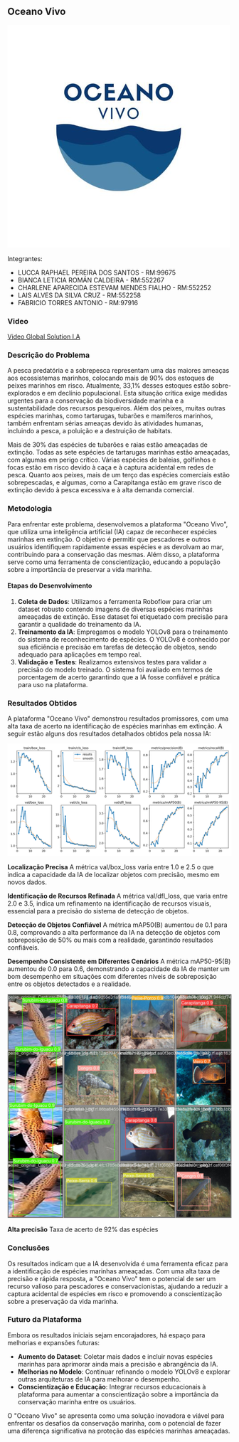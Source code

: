 ## Oceano Vivo

<img src="imgs\logo.jpeg" alt="Resultados">

Integrantes: 

- LUCCA RAPHAEL PEREIRA DOS SANTOS - RM:99675   
- BIANCA LETICIA ROMÁN CALDEIRA - RM:552267   
- CHARLENE APARECIDA ESTEVAM MENDES FIALHO - RM:552252   
- LAIS ALVES DA SILVA CRUZ - RM:552258   
- FABRICIO TORRES ANTONIO - RM:97916  

### Video

[Video Global Solution I.A](https://youtu.be/t4EimxNCcBM)

### Descrição do Problema
A pesca predatória e a sobrepesca representam uma das maiores ameaças aos ecossistemas marinhos, colocando mais de 90% dos estoques de peixes marinhos em risco. Atualmente, 33,1% desses estoques estão sobre-explorados e em declínio populacional. Esta situação crítica exige medidas urgentes para a conservação da biodiversidade marinha e a sustentabilidade dos recursos pesqueiros. Além dos peixes, muitas outras espécies marinhas, como tartarugas, tubarões e mamíferos marinhos, também enfrentam sérias ameaças devido às atividades humanas, incluindo a pesca, a poluição e a destruição de habitats.

Mais de 30% das espécies de tubarões e raias estão ameaçadas de extinção. Todas as sete espécies de tartarugas marinhas estão ameaçadas, com algumas em perigo crítico. Várias espécies de baleias, golfinhos e focas estão em risco devido à caça e à captura acidental em redes de pesca. Quanto aos peixes, mais de um terço das espécies comerciais estão sobrepescadas, e algumas, como a Carapitanga estão em grave risco de extinção devido à pesca excessiva e à alta demanda comercial.

### Metodologia
Para enfrentar este problema, desenvolvemos a plataforma "Oceano Vivo", que utiliza uma inteligência artificial (IA) capaz de reconhecer espécies marinhas em extinção. O objetivo é permitir que pescadores e outros usuários identifiquem rapidamente essas espécies e as devolvam ao mar, contribuindo para a conservação das mesmas. Além disso, a plataforma serve como uma ferramenta de conscientização, educando a população sobre a importância de preservar a vida marinha.

#### Etapas do Desenvolvimento
1. **Coleta de Dados**: Utilizamos a ferramenta Roboflow para criar um dataset robusto contendo imagens de diversas espécies marinhas ameaçadas de extinção. Esse dataset foi etiquetado com precisão para garantir a qualidade do treinamento da IA.
2. **Treinamento da IA**: Empregamos o modelo YOLOv8 para o treinamento do sistema de reconhecimento de espécies. O YOLOv8 é conhecido por sua eficiência e precisão em tarefas de detecção de objetos, sendo adequado para aplicações em tempo real.
3. **Validação e Testes**: Realizamos extensivos testes para validar a precisão do modelo treinado. O sistema foi avaliado em termos de porcentagem de acerto garantindo que a IA fosse confiável e prática para uso na plataforma.

### Resultados Obtidos
A plataforma "Oceano Vivo" demonstrou resultados promissores, com uma alta taxa de acerto na identificação de espécies marinhas em extinção. A seguir estão alguns dos resultados detalhados obtidos pela nossa IA:

<img src="imgs\Resultados.png" alt="Resultados">

**Localização Precisa**
A métrica val/box_loss varia entre 1.0 e 2.5 o que indica a capacidade da IA de localizar objetos com precisão, mesmo em novos dados.

**Identificação de Recursos Refinada**
A métrica val/dfl_loss, que varia entre 2.0 e 3.5, indica um refinamento na identificação de recursos visuais, essencial para a precisão do sistema de detecção de objetos.

**Detecção de Objetos Confiável**
A métrica mAP50(B) aumentou de 0.1 para 0.8, comprovando a alta performance da IA na detecção de objetos com sobreposição de 50% ou mais com a realidade, garantindo resultados confiáveis.

**Desempenho Consistente em Diferentes Cenários**
A métrica mAP50-95(B) aumentou de 0.0 para 0.6, demonstrando a capacidade da IA de manter um bom desempenho em situações com diferentes níveis de sobreposição entre os objetos detectados e a realidade.

<img src="imgs\Resultados2.jpg" alt="Resultados2">

**Alta precisão**
Taxa de acerto de 92% das espécies

### Conclusões
Os resultados indicam que a IA desenvolvida é uma ferramenta eficaz para a identificação de espécies marinhas ameaçadas. Com uma alta taxa de precisão e rápida resposta, a "Oceano Vivo" tem o potencial de ser um recurso valioso para pescadores e conservacionistas, ajudando a reduzir a captura acidental de espécies em risco e promovendo a conscientização sobre a preservação da vida marinha.

### Futuro da Plataforma
Embora os resultados iniciais sejam encorajadores, há espaço para melhorias e expansões futuras:
- **Aumento do Dataset**: Coletar mais dados e incluir novas espécies marinhas para aprimorar ainda mais a precisão e abrangência da IA.
- **Melhorias no Modelo**: Continuar refinando o modelo YOLOv8 e explorar outras arquiteturas de IA para melhorar o desempenho.
- **Conscientização e Educação**: Integrar recursos educacionais à plataforma para aumentar a conscientização sobre a importância da conservação marinha entre os usuários.

O "Oceano Vivo" se apresenta como uma solução inovadora e viável para enfrentar os desafios da conservação marinha, com o potencial de fazer uma diferença significativa na proteção das espécies marinhas ameaçadas.